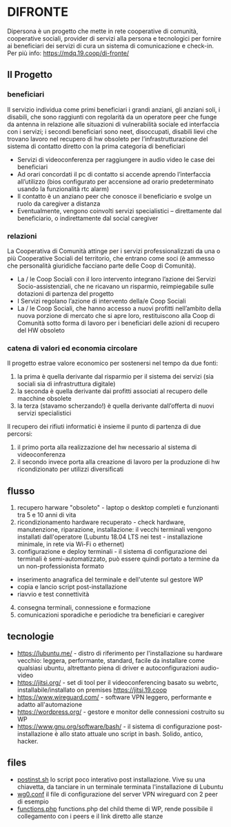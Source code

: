 # DIFRONTE
Dipersona è un progetto che mette in rete cooperative di comunità, cooperative sociali, provider di servizi alla persona e tecnologici per fornire ai beneficiari dei servizi di cura un sistema di comunicazione e check-in. Per più info: https://mdq.19.coop/di-fronte/

## Il Progetto 
### beneficiari
Il servizio individua come primi beneficiari i grandi anziani, gli anziani soli, i disabili, che sono raggiunti con regolarità da un operatore peer che funge da antenna in relazione alle situazioni di vulnerabilità sociale ed interfaccia con i servizi; i secondi beneficiari sono neet, disoccupati, disabili lievi che trovano lavoro nel recupero di hw obsoleto per l’infrastrutturazione del sistema di contatto diretto con la prima categoria di beneficiari

- Servizi di videoconferenza per raggiungere in audio video le case dei beneficiari
- Ad orari concordati il pc di contatto si accende aprendo l’interfaccia all’utilizzo (bios configurato per accensione ad orario predeterminato usando la funzionalità rtc alarm)
- Il contatto è un anziano peer che conosce il beneficiario e svolge un ruolo da caregiver a distanza
- Eventualmente, vengono coinvolti servizi specialistici – direttamente dal beneficiario, o indirettamente dal social caregiver

### relazioni
La Cooperativa di Comunità attinge per i servizi professionalizzati da una o più Cooperative Sociali del territorio, che entrano come soci (è ammesso che personalità giuridiche facciano parte delle Coop di Comunità).

- La / le Coop Sociali con il loro intervento integrano l’azione dei Servizi Socio-assistenziali, che ne ricavano un risparmio, reimpiegabile sulle dotazioni di partenza del progetto
- I Servizi regolano l’azione di intervento della/e Coop Sociali
- La / le Coop Sociali, che hanno accesso a nuovi profitti nell’ambito della nuova porzione di mercato che si apre loro, restituiscono alla Coop di Comunità sotto forma di lavoro per i beneficiari delle azioni di recupero del HW obsoleto

### catena di valori ed economia circolare

Il progetto estrae valore economico per sostenersi nel tempo da due fonti:

1. la prima è quella derivante dal risparmio per il sistema dei servizi (sia sociali sia di infrastruttura digitale) 
2. la seconda è quella derivante dai profitti associati al recupero delle macchine obsolete 
3. la terza (stavamo scherzando!) è quella derivante dall’offerta di nuovi servizi specialistici 

Il recupero dei rifiuti informatici è insieme il punto di partenza di due percorsi: 
1. il primo porta alla realizzazione del hw necessario al sistema di videoconferenza 
2. il secondo invece porta alla creazione di lavoro per la produzione di hw ricondizionato per utilizzi diversificati 

## flusso
1. recupero harware "obsoleto" - laptop o desktop completi e funzionanti tra 5 e 10 anni di vita
2. ricondizionamento hardware recuperato - check hardware, manutenzione, riparazione, installazione: il vecchi terminali vengono installati dall'operatore (Lubuntu 18.04 LTS nei test - installazione minimale, in rete via Wi-Fi o ethernet)
3. configurazione e deploy terminali - il sistema di configurazione dei terminali è semi-automatizzato, può essere quindi portato a termine da un non-professionista formato
  - inserimento anagrafica del terminale e dell'utente sul gestore WP
  - copia e lancio script post-installazione
  - riavvio e test connettività
4. consegna terminali, connessione e formazione
5. comunicazioni sporadiche e periodiche tra beneficiari e caregiver

## tecnologie
 - https://lubuntu.me/ - distro di riferimento per l'installazione su hardware vecchio: leggera, performante, standard, facile da installare come qualsiasi ubuntu, altrettanto piena di driver e autoconfigurazioni audio-video
 - https://jitsi.org/ - set di tool per il videoconferencing basato su webrtc, installabile/installato on premises https://jitsi.19.coop
 - https://www.wireguard.com/ - software VPN leggero, performante e adatto all'automazione
 - https://wordpress.org/ - gestore e monitor delle connessioni costruito su WP
 - https://www.gnu.org/software/bash/ - il sistema di configurazione post-installazione è allo stato attuale uno script in bash. Solido, antico, hacker.

## files 

 - [postinst.sh](postinst.sh) lo script poco interativo post installazione. Vive su una chiavetta, da tanciare in un terminale terminata l'installazione di Lubuntu
 - [wg0.conf](wg0.conf) il file di configurazione del server VPN wireguard con 2 peer di esempio
 - [functions.php](functions.php) functions.php del child theme di WP, rende possibile il collegamento con i peers e il link diretto alle stanze

